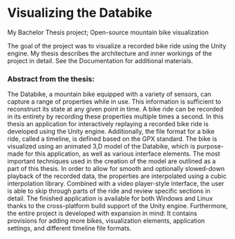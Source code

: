 # Visualizing the Databike

My Bachelor Thesis project; Open-source mountain bike visualization

The goal of the project was to visualize a recorded bike ride using the Unity engine.
My thesis describes the architecture and inner workings of the project in detail. See the Documentation for additional materials.


### Abstract from the thesis:
The Databike, a mountain bike equipped with a variety of sensors, can capture a range of properties while in use. This information is sufficient to reconstruct its state at any given point in time. A bike ride can be recorded in its entirety by recording these properties multiple times a second. In this thesis an application for interactively replaying a recorded bike ride is developed using the Unity engine. Additionally, the file format for a bike ride, called a timeline, is defined based on the GPX standard. The bike is visualized using an animated 3\,D model of the Databike, which is purpose-made for this application, as well as various interface elements. The most important techniques used in the creation of the model are outlined as a part of this thesis. In order to allow for smooth and optionally slowed-down playback of the recorded data, the properties are interpolated using a cubic interpolation library. Combined with a video player-style interface, the user is able to skip through parts of the ride and review specific sections in detail. The finished application is available for both Windows and Linux thanks to the cross-platform build support of the Unity engine. Furthermore, the entire project is developed with expansion in mind: It contains provisions for adding more bikes, visualization elements, application settings, and different timeline file formats.
